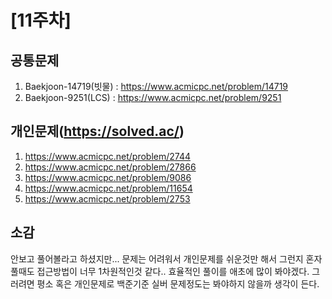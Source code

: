 # [11주차]
## 공통문제
1. Baekjoon-14719(빗물) : https://www.acmicpc.net/problem/14719
2. Baekjoon-9251(LCS) : https://www.acmicpc.net/problem/9251

## 개인문제(https://solved.ac/)
1. https://www.acmicpc.net/problem/2744
2. https://www.acmicpc.net/problem/27866
3. https://www.acmicpc.net/problem/9086
4. https://www.acmicpc.net/problem/11654
5. https://www.acmicpc.net/problem/2753

## 소감
안보고 풀어볼라고 하셨지만...  문제는 어려워서 개인문제를 쉬운것만 해서 그런지 혼자 풀때도 접근방법이 너무 1차원적인것 같다.. 효율적인 풀이를 애초에 많이 봐야겠다. 그러려면 평소 혹은 개인문제로 백준기준 실버 문제정도는 봐야하지 않을까 생각이 든다.
